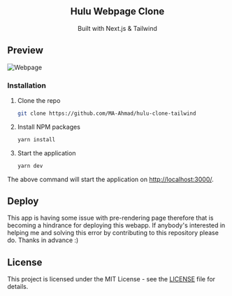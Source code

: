 <p align="center">


  <h2 align="center">Hulu Webpage Clone</h2>

  <p align='center'>
    Built with Next.js & Tailwind
  </p>  
</p>

## Preview

![Webpage](/public/webpage.png)


### Installation

1. Clone the repo
    ```sh
    git clone https://github.com/MA-Ahmad/hulu-clone-tailwind
    ```
2. Install NPM packages
    ```sh
    yarn install
    ```
3. Start the application
    ```sh
    yarn dev
    ```
The above command will start the application on [http://localhost:3000/](http://localhost:3000).

## Deploy

This app is having some issue with pre-rendering page therefore that is becoming a hindrance for deploying this webapp. If anybody's interested in helping me and solving this error by contributing to this repository please do. Thanks in advance :)

## License

This project is licensed under the MIT License - see the [LICENSE](LICENSE) file for details.
